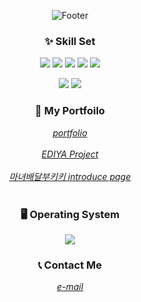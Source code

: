 <div align="center">



![Footer](https://capsule-render.vercel.app/api?type=waving&color=auto&height=200&section=footer&text=Welcome%20Hyuna's%20github&fontsize=90)


  

### ✨ Skill Set
<img src="https://img.shields.io/badge/HTML5-E34F26?style=for-the-badge%22&logo=HTML5&logoColor=white" style="max-width: 100px"> <img src="https://img.shields.io/badge/CSS3-1572B6?style=for-the-badge%22&logo=CSS3&logoColor=white" style="max-width: 100px"> <img src="https://img.shields.io/badge/scss-CC6699?style=for-the-badge%22&logo=sass&logoColor=white" style="max-width= 100px"> <img src="https://img.shields.io/badge/javascript-F7DF1E?style=for-the-badge%22&logo=javascript&logoColor=black" style="max-width: 100px"> <img src="https://shields.io/badge/react-black?logo=react&style=for-the-badge%22" style="max-width: 100px">
  

<img src="https://img.shields.io/badge/Visual Studio Code-007ACC?style=for-the-badge%22&logo=Visual Studio Code&logoColor=white" style="max-width: 100px"> <img src="https://img.shields.io/badge/Figma-F24E1E?style=for-the-badge%22&logo=Figma&logoColor=white" style="max-width: 100px">
  
  
  

### 🧾 My Portfoilo
<address> <a href="https://hyunaportfolio.netlify.app">portfolio</a> </address> <br />
<address> <a href="https://ornate-sorbet-7af1cf.netlify.app/html/01_ediya_main.html">EDIYA Project</a> </address> <br />
<address> <a href="https://deliverykiki.netlify.app">마녀배달부키키 introduce page</a> </address> <br />


### 🖥 Operating System
<img src="https://img.shields.io/badge/os-macOS-green">

### 📞 Contact Me
<address> <a href="mailto:gusdk99323@gmail.com">e-mail</a> </address>

<!-- <img src="http://mazandi.herokuapp.com/api?handle=ediya_project&theme=warm"/> -->
</div>
